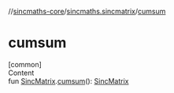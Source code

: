 //[sincmaths-core](../../index.md)/[sincmaths.sincmatrix](index.md)/[cumsum](cumsum.md)



# cumsum  
[common]  
Content  
fun [SincMatrix](../sincmaths/-sinc-matrix/index.md).[cumsum](cumsum.md)(): [SincMatrix](../sincmaths/-sinc-matrix/index.md)  




